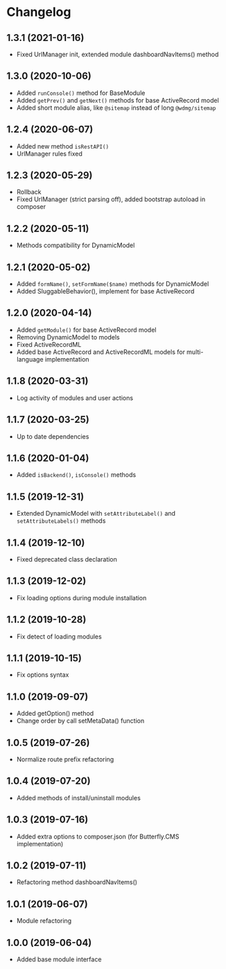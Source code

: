 Changelog
=========

## 1.3.1 (2021-01-16)
 * Fixed UrlManager init, extended module dashboardNavItems() method
 
## 1.3.0 (2020-10-06)
 * Added `runConsole()` method for BaseModule
 * Added `getPrev()` and `getNext()` methods for base ActiveRecord model
 * Added short module alias, like `@sitemap` instead of long `@wdmg/sitemap`
 
## 1.2.4 (2020-06-07)
 * Added new method `isRestAPI()`
 * UrlManager rules fixed
 
## 1.2.3 (2020-05-29)
 * Rollback
 * Fixed UrlManager (strict parsing off), added bootstrap autoload in composer
 
## 1.2.2 (2020-05-11)
 * Methods compatibility for DynamicModel
 
## 1.2.1 (2020-05-02)
 * Added `formName()`, `setFormName($name)` methods for DynamicModel
 * Added SluggableBehavior(), implement for base ActiveRecord

## 1.2.0 (2020-04-14)
 * Added `getModule()` for base ActiveRecord model
 * Removing DynamicModel to models
 * Fixed ActiveRecordML
 * Added base ActiveRecord and ActiveRecordML models for multi-language implementation
 
## 1.1.8 (2020-03-31)
 * Log activity of modules and user actions
 
## 1.1.7 (2020-03-25)
 * Up to date dependencies

## 1.1.6 (2020-01-04)
 * Added `isBackend()`, `isConsole()` methods 

## 1.1.5 (2019-12-31)
 * Extended DynamicModel with `setAttributeLabel()` and `setAttributeLabels()` methods
 
## 1.1.4 (2019-12-10)
 * Fixed deprecated class declaration
 
## 1.1.3 (2019-12-02)
 * Fix loading options during module installation
 
## 1.1.2 (2019-10-28)
 * Fix detect of loading modules
 
## 1.1.1 (2019-10-15)
 * Fix options syntax
 
## 1.1.0 (2019-09-07)
 * Added getOption() method
 * Change order by call setMetaData() function
 
## 1.0.5 (2019-07-26)
 * Normalize route prefix refactoring

## 1.0.4 (2019-07-20)
 * Added methods of install/uninstall modules
 
## 1.0.3 (2019-07-16)
 * Added extra options to composer.json (for Butterfly.CMS implementation)
 
## 1.0.2 (2019-07-11)
 * Refactoring method dashboardNavItems()
 
## 1.0.1 (2019-06-07)
 * Module refactoring
 
## 1.0.0 (2019-06-04)
 * Added base module interface